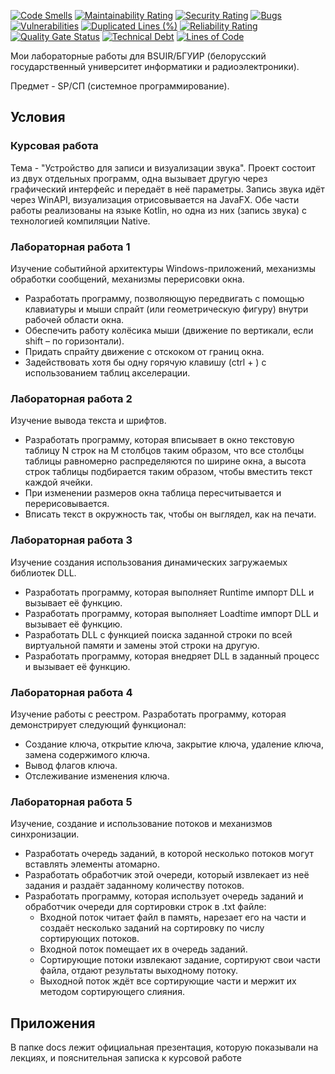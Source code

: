 [![Code Smells][code_smells_badge]][code_smells_link]
[![Maintainability Rating][maintainability_rating_badge]][maintainability_rating_link]
[![Security Rating][security_rating_badge]][security_rating_link]
[![Bugs][bugs_badge]][bugs_link]
[![Vulnerabilities][vulnerabilities_badge]][vulnerabilities_link]
[![Duplicated Lines (%)][duplicated_lines_density_badge]][duplicated_lines_density_link]
[![Reliability Rating][reliability_rating_badge]][reliability_rating_link]
[![Quality Gate Status][quality_gate_status_badge]][quality_gate_status_link]
[![Technical Debt][technical_debt_badge]][technical_debt_link]
[![Lines of Code][lines_of_code_badge]][lines_of_code_link]

Мои лабораторные работы для BSUIR/БГУИР (белорусский государственный университет информатики и радиоэлектроники).

Предмет - SP/СП (системное программирование).

## Условия

### Курсовая работа

Тема - "Устройство для записи и визуализации звука". Проект состоит из двух отдельных программ, одна вызывает другую
через графический интерфейс и передаёт в неё параметры. Запись звука идёт через WinAPI, визуализация отрисовывается на
JavaFX. Обе части работы реализованы на языке Kotlin, но одна из них (запись звука) с технологией компиляции Native.

### Лабораторная работа 1

Изучение событийной архитектуры Windows-приложений, механизмы обработки сообщений, механизмы перерисовки окна.

* Разработать программу, позволяющую передвигать с помощью клавиатуры и мыши спрайт (или геометрическую фигуру) внутри
  рабочей области окна.
* Обеспечить работу колёсика мыши (движение по вертикали, если shift – по горизонтали).
* Придать спрайту движение с отскоком от границ окна.
* Задействовать хотя бы одну горячую клавишу (ctrl + <smth>) с использованием таблиц акселерации.

### Лабораторная работа 2

Изучение вывода текста и шрифтов.

* Разработать программу, которая вписывает в окно текстовую таблицу N строк на M столбцов таким образом, что все столбцы
  таблицы равномерно распределяются по ширине окна, а высота строк таблицы подбирается таким образом, чтобы вместить
  текст каждой ячейки.
* При изменении размеров окна таблица пересчитывается и перерисовывается.
* Вписать текст в окружность так, чтобы он выглядел, как на печати.

### Лабораторная работа 3

Изучение создания использования динамических загружаемых библиотек DLL.

* Разработать программу, которая выполняет Runtime импорт DLL и вызывает её функцию.
* Разработать программу, которая выполняет Loadtime импорт DLL и вызывает её функцию.
* Разработать DLL с функцией поиска заданной строки по всей виртуальной памяти и замены этой строки на другую.
* Разработать программу, которая внедряет DLL в заданный процесс и вызывает её функцию.

### Лабораторная работа 4

Изучение работы с реестром. Разработать программу, которая демонстрирует следующий функционал:

* Создание ключа, открытие ключа, закрытие ключа, удаление ключа, замена содержимого ключа.
* Вывод флагов ключа.
* Отслеживание изменения ключа.

### Лабораторная работа 5

Изучение, создание и использование потоков и механизмов синхронизации.

* Разработать очередь заданий, в которой несколько потоков могут вставлять элементы атомарно.
* Разработать обработчик этой очереди, который извлекает из неё задания и раздаёт заданному количеству потоков.
* Разработать программу, которая использует очередь заданий и обработчик очереди для сортировки строк в .txt файле:
    * Входной поток читает файл в память, нарезает его на части и создаёт несколько заданий на сортировку по числу
      сортирующих потоков.
    * Входной поток помещает их в очередь заданий.
    * Сортирующие потоки извлекают задание, сортируют свои части файла, отдают результаты выходному потоку.
    * Выходной поток ждёт все сортирующие части и мержит их методом сортирующего слияния.

## Приложения

В папке docs лежит официальная презентация, которую показывали на лекциях, и пояснительная записка к курсовой работе

<!----------------------------------------------------------------------------->

[code_smells_badge]: https://sonarcloud.io/api/project_badges/measure?project=Hummel009_System-Programming&metric=code_smells

[code_smells_link]: https://sonarcloud.io/summary/overall?id=Hummel009_System-Programming

[maintainability_rating_badge]: https://sonarcloud.io/api/project_badges/measure?project=Hummel009_System-Programming&metric=sqale_rating

[maintainability_rating_link]: https://sonarcloud.io/summary/overall?id=Hummel009_System-Programming

[security_rating_badge]: https://sonarcloud.io/api/project_badges/measure?project=Hummel009_System-Programming&metric=security_rating

[security_rating_link]: https://sonarcloud.io/summary/overall?id=Hummel009_System-Programming

[bugs_badge]: https://sonarcloud.io/api/project_badges/measure?project=Hummel009_System-Programming&metric=bugs

[bugs_link]: https://sonarcloud.io/summary/overall?id=Hummel009_System-Programming

[vulnerabilities_badge]: https://sonarcloud.io/api/project_badges/measure?project=Hummel009_System-Programming&metric=vulnerabilities

[vulnerabilities_link]: https://sonarcloud.io/summary/overall?id=Hummel009_System-Programming

[duplicated_lines_density_badge]: https://sonarcloud.io/api/project_badges/measure?project=Hummel009_System-Programming&metric=duplicated_lines_density

[duplicated_lines_density_link]: https://sonarcloud.io/summary/overall?id=Hummel009_System-Programming

[reliability_rating_badge]: https://sonarcloud.io/api/project_badges/measure?project=Hummel009_System-Programming&metric=reliability_rating

[reliability_rating_link]: https://sonarcloud.io/summary/overall?id=Hummel009_System-Programming

[quality_gate_status_badge]: https://sonarcloud.io/api/project_badges/measure?project=Hummel009_System-Programming&metric=alert_status

[quality_gate_status_link]: https://sonarcloud.io/summary/overall?id=Hummel009_System-Programming

[technical_debt_badge]: https://sonarcloud.io/api/project_badges/measure?project=Hummel009_System-Programming&metric=sqale_index

[technical_debt_link]: https://sonarcloud.io/summary/overall?id=Hummel009_System-Programming

[lines_of_code_badge]: https://sonarcloud.io/api/project_badges/measure?project=Hummel009_System-Programming&metric=ncloc

[lines_of_code_link]: https://sonarcloud.io/summary/overall?id=Hummel009_System-Programming
